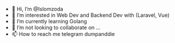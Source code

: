 - 👋 Hi, I’m @Islomzoda
- 👀 I’m interested in Web Dev and Backend Dev with (Laravel, Vue)
- 🌱 I’m currently learning Golang
- 💞️ I’m not looking to collaborate on ...
- 📫 How to reach me telegram dumpanddie

<!---
Islomzoda/Islomzoda is a ✨ special ✨ repository because its `README.md` (this file) appears on your GitHub profile.
You can click the Preview link to take a look at your changes.
--->
